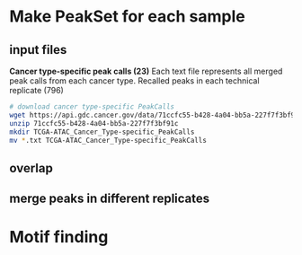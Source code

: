 # Make PeakSet for each sample
## input files
**Cancer type-specific peak calls (23)**
Each text file represents all merged peak calls from each cancer type. 
Recalled peaks in each technical replicate (796)
```bash
# download cancer type-specific PeakCalls
wget https://api.gdc.cancer.gov/data/71ccfc55-b428-4a04-bb5a-227f7f3bf91c
unzip 71ccfc55-b428-4a04-bb5a-227f7f3bf91c
mkdir TCGA-ATAC_Cancer_Type-specific_PeakCalls
mv *.txt TCGA-ATAC_Cancer_Type-specific_PeakCalls
```
## overlap
## merge peaks in different replicates
# Motif finding

<!--stackedit_data:
eyJoaXN0b3J5IjpbLTIwNTIyNzAzMTIsMTQ1NDA5MzYzNywtMT
UxOTM4MjQxNiwtMzQyMTYzNzEsLTE5NTEwNDMwMjddfQ==
-->